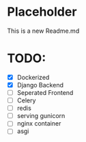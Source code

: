 # Placeholder
This is a new Readme.md
# TODO:
- [x] Dockerized
- [x] Django Backend
- [ ] Seperated Frontend
- [ ] Celery
- [ ] redis
- [ ] serving gunicorn
- [ ] nginx container
- [ ] asgi
